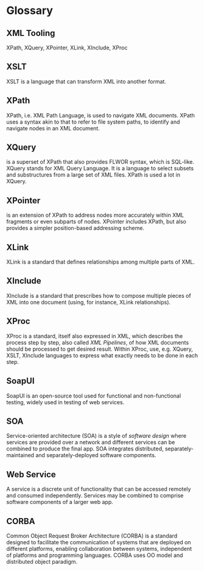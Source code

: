 # Glossary

## XML Tooling
XPath, XQuery, XPointer, XLink, XInclude, XProc

## XSLT
XSLT is a language that can transform XML into another format.

## XPath
XPath, i.e. XML Path Language, is used to navigate XML documents. XPath uses a syntax akin to that to refer to file system paths, to identify and navigate nodes in an XML document.

## XQuery
is a superset of XPath that also provides FLWOR syntax, which is SQL-like. XQuery stands for XML Query Language. It is a language to select subsets and substructures from a large set of XML files. XPath is used a lot in XQuery.

## XPointer
is an extension of XPath to address nodes more accurately within XML fragments or even subparts of nodes. XPointer includes XPath, but also provides a simpler position-based addressing scheme.

## XLink
XLink is a standard that defines relationships among multiple parts of XML.

## XInclude
XInclude is a standard that prescribes how to compose multiple pieces of XML into one document (using, for instance, XLink relationships).

## XProc
XProc is a standard, itself also expressed in XML, which describes the process step by step, also called *XML Pipelines*, of how XML documents should be processed to get desired result. Within XProc, use, e.g. XQuery, XSLT, XInclude languages to express what exactly needs to be done in each step.

## SoapUI
SoapUI is an open-source tool used for functional and non-functional testing, widely used in testing of web services.

## SOA
Service-oriented architecture (SOA) is a style of *software design* where services are provided over a network and different services can be combined to produce the final app. SOA integrates distributed, separately-maintained and separately-deployed software components.

## Web Service
A service is a discrete unit of functionality that can be accessed remotely and consumed independently. Services may be combined to comprise software components of a larger web app.

## CORBA
Common Object Request Broker Architecture (CORBA) is a standard designed to facilitate the communication of systems that are deployed on different platforms, enabling collaboration between systems, independent of platforms and programming languages. CORBA uses OO model and distributed object paradigm.


